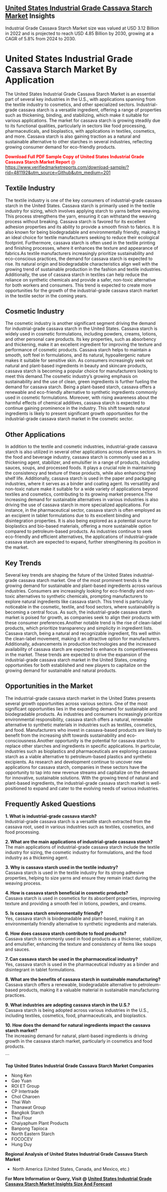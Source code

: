 <h2><a href="https://www.verifiedmarketreports.com/download-sample/?rid=481192&amp;utm_source=Github&amp;utm_medium=201" target="_blank">United States Industrial Grade Cassava Starch Market</a> Insights</h2><p>Industrial Grade Cassava Starch Market size was valued at USD 3.12 Billion in 2022 and is projected to reach USD 4.85 Billion by 2030, growing at a CAGR of 5.8% from 2024 to 2030.</p><p><h1>United States Industrial Grade Cassava Starch Market By Application</h1><p>The United States Industrial Grade Cassava Starch Market is an essential part of several key industries in the U.S., with applications spanning from the textile industry to cosmetics, and other specialized sectors. Industrial-grade cassava starch is a versatile ingredient, offering a range of properties such as thickening, binding, and stabilizing, which make it suitable for various applications. The market for cassava starch is growing steadily due to its functional qualities, particularly in sectors like food processing, pharmaceuticals, and bioplastics, with applications in textiles, cosmetics, and more. Cassava starch is also gaining traction as a natural and sustainable alternative to other starches in several industries, reflecting growing consumer demand for eco-friendly products.<p><span class=""><span style="color: #ff0000;"><strong>Download Full PDF Sample Copy of United States Industrial Grade Cassava Starch Market Report</strong> @ </span><a href="https://www.verifiedmarketreports.com/download-sample/?rid=481192&amp;utm_source=Github&amp;utm_medium=201" target="_blank">https://www.verifiedmarketreports.com/download-sample/?rid=481192&amp;utm_source=Github&amp;utm_medium=201</a></span></p></p><h2>Textile Industry</h2><p>The textile industry is one of the key consumers of industrial-grade cassava starch in the United States. Cassava starch is primarily used in the textile industry for sizing, which involves applying starch to yarns before weaving. This process strengthens the yarn, ensuring it can withstand the weaving process without breaking. Cassava starch is favored for its excellent adhesion properties and its ability to provide a smooth finish to fabrics. It is also known for being biodegradable and environmentally friendly, making it an ideal choice for textile manufacturers seeking to reduce their ecological footprint. Furthermore, cassava starch is often used in the textile printing and finishing processes, where it enhances the texture and appearance of fabrics.As textile manufacturers increasingly prioritize sustainability and eco-conscious practices, the demand for cassava starch is expected to rise. Its natural origin and biodegradable characteristics align well with the growing trend of sustainable production in the fashion and textile industries. Additionally, the use of cassava starch in textiles can help reduce the reliance on synthetic chemicals and provide a safer, non-toxic alternative for both workers and consumers. This trend is expected to create more opportunities for the growth of the industrial-grade cassava starch market in the textile sector in the coming years.<h2>Cosmetic Industry</h2><p>The cosmetic industry is another significant segment driving the demand for industrial-grade cassava starch in the United States. Cassava starch is widely used in cosmetic formulations, including powders, creams, lotions, and other personal care products. Its key properties, such as absorbency and thickening, make it an excellent ingredient for improving the texture and performance of cosmetic products. Cassava starch helps to maintain a smooth, soft feel in formulations, and its natural, hypoallergenic nature makes it suitable for sensitive skin. As consumers increasingly seek out natural and plant-based ingredients in beauty and skincare products, cassava starch is becoming a popular choice for manufacturers looking to meet this demand.The cosmetic industry’s growing emphasis on sustainability and the use of clean, green ingredients is further fueling the demand for cassava starch. Being a plant-based starch, cassava offers a renewable and eco-friendly alternative to synthetic ingredients commonly used in cosmetic formulations. Moreover, with rising awareness about the harmful effects of chemical additives, cassava starch is expected to continue gaining prominence in the industry. This shift towards natural ingredients is likely to present significant growth opportunities for the industrial-grade cassava starch market in the cosmetic sector.<h2>Other Applications</h2><p>In addition to the textile and cosmetic industries, industrial-grade cassava starch is also utilized in several other applications across diverse sectors. In the food and beverage industry, cassava starch is commonly used as a thickening agent, stabilizer, and emulsifier in a range of products, including sauces, soups, and processed foods. It plays a crucial role in maintaining the consistency and texture of these products, while also enhancing their shelf life. Additionally, cassava starch is used in the paper and packaging industries, where it serves as a binder and coating agent. Its versatility and non-toxic nature make it suitable for a wide variety of applications beyond textiles and cosmetics, contributing to its growing market presence.The increasing demand for sustainable alternatives in various industries is also driving the use of cassava starch in more specialized applications. For instance, in the pharmaceutical sector, cassava starch is often employed as an excipient in tablet formulations due to its excellent binding and disintegration properties. It is also being explored as a potential source for bioplastics and bio-based materials, offering a more sustainable option compared to petroleum-based products. As industries continue to seek eco-friendly and efficient alternatives, the applications of industrial-grade cassava starch are expected to expand, further strengthening its position in the market.<h2>Key Trends</h2><p>Several key trends are shaping the future of the United States industrial-grade cassava starch market. One of the most prominent trends is the growing demand for sustainable and plant-based ingredients across various industries. Consumers are increasingly looking for eco-friendly and non-toxic alternatives to synthetic chemicals, prompting manufacturers to explore natural ingredients like cassava starch. This trend is particularly noticeable in the cosmetic, textile, and food sectors, where sustainability is becoming a central focus. As such, the industrial-grade cassava starch market is poised for growth, as companies seek to align their products with these consumer preferences.Another notable trend is the rise of clean-label products, which prioritize transparency and simplicity in ingredient lists. Cassava starch, being a natural and recognizable ingredient, fits well within the clean-label movement, making it an attractive option for manufacturers. Additionally, advancements in production technologies and the increased availability of cassava starch are expected to enhance its competitiveness in the market. These trends are expected to drive the expansion of the industrial-grade cassava starch market in the United States, creating opportunities for both established and new players to capitalize on the growing demand for sustainable and natural products.<h2>Opportunities in the Market</h2><p>The industrial-grade cassava starch market in the United States presents several growth opportunities across various sectors. One of the most significant opportunities lies in the expanding demand for sustainable and biodegradable products. As industries and consumers increasingly prioritize environmental responsibility, cassava starch offers a natural, renewable alternative to synthetic materials in industries such as textiles, cosmetics, and food. Manufacturers who invest in cassava-based products are likely to benefit from the increasing shift towards sustainability and eco-consciousness.Another opportunity is the potential for cassava starch to replace other starches and ingredients in specific applications. In particular, industries such as bioplastics and pharmaceuticals are exploring cassava starch as a viable alternative to petroleum-based plastics and synthetic excipients. As research and development continue to uncover new applications for cassava starch, companies in these sectors have the opportunity to tap into new revenue streams and capitalize on the demand for innovative, sustainable solutions. With the growing trend of natural and plant-based ingredients, the industrial-grade cassava starch market is well-positioned to expand and cater to the evolving needs of various industries.<h2>Frequently Asked Questions</h2><p><strong>1. What is industrial-grade cassava starch?</strong><br>Industrial-grade cassava starch is a versatile starch extracted from the cassava root, used in various industries such as textiles, cosmetics, and food processing.</p><p><strong>2. What are the main applications of industrial-grade cassava starch?</strong><br>The main applications of industrial-grade cassava starch include the textile industry for sizing, the cosmetic industry for formulations, and the food industry as a thickening agent.</p><p><strong>3. Why is cassava starch used in the textile industry?</strong><br>Cassava starch is used in the textile industry for its strong adhesive properties, helping to size yarns and ensure they remain intact during the weaving process.</p><p><strong>4. How is cassava starch beneficial in cosmetic products?</strong><br>Cassava starch is used in cosmetics for its absorbent properties, improving texture and providing a smooth feel in lotions, powders, and creams.</p><p><strong>5. Is cassava starch environmentally friendly?</strong><br>Yes, cassava starch is biodegradable and plant-based, making it an environmentally friendly alternative to synthetic ingredients and materials.</p><p><strong>6. How does cassava starch contribute to food products?</strong><br>Cassava starch is commonly used in food products as a thickener, stabilizer, and emulsifier, enhancing the texture and consistency of items like soups and sauces.</p><p><strong>7. Can cassava starch be used in the pharmaceutical industry?</strong><br>Yes, cassava starch is used in the pharmaceutical industry as a binder and disintegrant in tablet formulations.</p><p><strong>8. What are the benefits of cassava starch in sustainable manufacturing?</strong><br>Cassava starch offers a renewable, biodegradable alternative to petroleum-based products, making it a valuable material in sustainable manufacturing practices.</p><p><strong>9. What industries are adopting cassava starch in the U.S.?</strong><br>Cassava starch is being adopted across various industries in the U.S., including textiles, cosmetics, food, pharmaceuticals, and bioplastics.</p><p><strong>10. How does the demand for natural ingredients impact the cassava starch market?</strong><br>The increasing demand for natural, plant-based ingredients is driving growth in the cassava starch market, particularly in cosmetics and food products.</p>```</p><p><strong>Top United States Industrial Grade Cassava Starch Market Companies</strong></p><div data-test-id=""><p><li>Nong Ken</li><li> Gao Yuan</li><li> ROI ET Group</li><li> CP Intertrade</li><li> Chol Charoen</li><li> Thai Wah</li><li> Thanawat Group</li><li> Bangkok Starch</li><li> Thai Flour</li><li> Chaiyaphum Plant Products</li><li> Banpong Tapioca</li><li> North Eastern Starch</li><li> FOCOCEV</li><li> Hung Duy</li></p><div><strong>Regional Analysis of&nbsp;United States Industrial Grade Cassava Starch Market</strong></div><ul><li dir="ltr"><p dir="ltr">North America&nbsp;(United States, Canada, and Mexico, etc.)</p></li></ul><p><strong>For More Information or Query, Visit @&nbsp;</strong><strong><a href="https://www.verifiedmarketreports.com/product/industrial-grade-cassava-starch-market/?utm_source=Github&amp;utm_medium=201" target="_blank">United States Industrial Grade Cassava Starch Market Insights Size And Forecast</a></strong></p></div>
